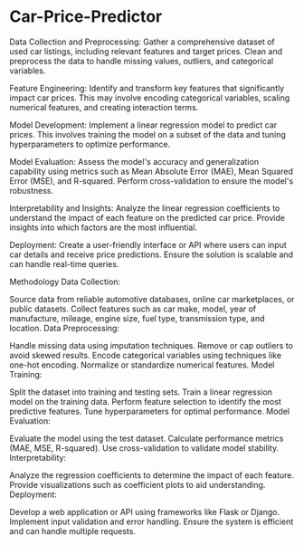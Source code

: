 # Car-Price-Predictor
Data Collection and Preprocessing: Gather a comprehensive dataset of used car listings, including relevant features and target prices. Clean and preprocess the data to handle missing values, outliers, and categorical variables.

Feature Engineering: Identify and transform key features that significantly impact car prices. This may involve encoding categorical variables, scaling numerical features, and creating interaction terms.

Model Development: Implement a linear regression model to predict car prices. This involves training the model on a subset of the data and tuning hyperparameters to optimize performance.

Model Evaluation: Assess the model's accuracy and generalization capability using metrics such as Mean Absolute Error (MAE), Mean Squared Error (MSE), and R-squared. Perform cross-validation to ensure the model's robustness.

Interpretability and Insights: Analyze the linear regression coefficients to understand the impact of each feature on the predicted car price. Provide insights into which factors are the most influential.

Deployment: Create a user-friendly interface or API where users can input car details and receive price predictions. Ensure the solution is scalable and can handle real-time queries.

Methodology
Data Collection:

Source data from reliable automotive databases, online car marketplaces, or public datasets.
Collect features such as car make, model, year of manufacture, mileage, engine size, fuel type, transmission type, and location.
Data Preprocessing:

Handle missing data using imputation techniques.
Remove or cap outliers to avoid skewed results.
Encode categorical variables using techniques like one-hot encoding.
Normalize or standardize numerical features.
Model Training:

Split the dataset into training and testing sets.
Train a linear regression model on the training data.
Perform feature selection to identify the most predictive features.
Tune hyperparameters for optimal performance.
Model Evaluation:

Evaluate the model using the test dataset.
Calculate performance metrics (MAE, MSE, R-squared).
Use cross-validation to validate model stability.
Interpretability:

Analyze the regression coefficients to determine the impact of each feature.
Provide visualizations such as coefficient plots to aid understanding.
Deployment:

Develop a web application or API using frameworks like Flask or Django.
Implement input validation and error handling.
Ensure the system is efficient and can handle multiple requests.
